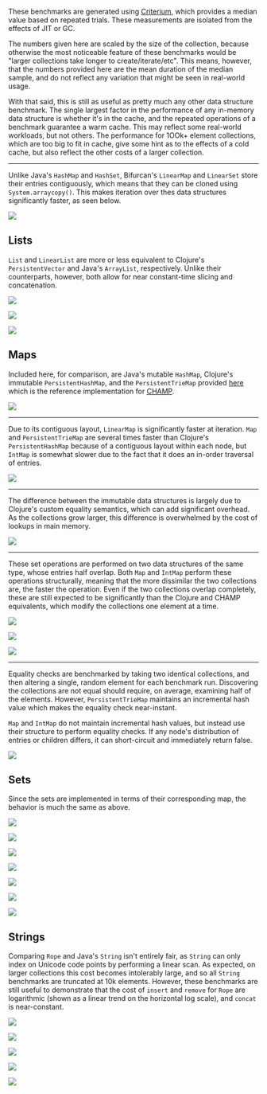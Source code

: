 These benchmarks are generated using [Criterium](https://github.com/hugoduncan/criterium), which provides a median value based on repeated trials.  These measurements are isolated from the effects of JIT or GC.

The numbers given here are scaled by the size of the collection, because otherwise the most noticeable feature of these benchmarks would be "larger collections take longer to create/iterate/etc".  This means, however, that the numbers provided here are the mean duration of the median sample, and do not reflect any variation that might be seen in real-world usage.

With that said, this is still as useful as pretty much any other data structure benchmark.  The single largest factor in the performance of any in-memory data structure is whether it's in the cache, and the repeated operations of a benchmark guarantee a warm cache.  This may reflect some real-world workloads, but not others.  The performance for 1OOk+ element collections, which are too big to fit in cache, give some hint as to the effects of a cold cache, but also reflect the other costs of a larger collection.

---

Unlike Java's `HashMap` and `HashSet`, Bifurcan's `LinearMap` and `LinearSet` store their entries contiguously, which means that they can be cloned using `System.arraycopy()`.  This makes iteration over thes data structures significantly faster, as seen below.

![](../benchmarks/images/clone.png)

## Lists

`List` and `LinearList` are more or less equivalent to Clojure's `PersistentVector` and Java's `ArrayList`, respectively.  Unlike their counterparts, however, both allow for near constant-time slicing and concatenation.

![](../benchmarks/images/list_construct.png)

![](../benchmarks/images/list_iterate.png)

![](../benchmarks/images/list_lookup.png)

## Maps

Included here, for comparison, are Java's mutable `HashMap`, Clojure's immutable `PersistentHashMap`, and the `PersistentTrieMap` provided [here](https://github.com/usethesource/capsule) which is the reference implementation for [CHAMP](https://michael.steindorfer.name/publications/oopsla15.pdf).  

![](../benchmarks/images/map_construct.png)

---

Due to its contiguous layout, `LinearMap` is significantly faster at iteration.  `Map` and `PersistentTrieMap` are several times faster than Clojure's `PersistentHashMap` because of a contiguous layout within each node, but `IntMap` is somewhat slower due to the fact that it does an in-order traversal of entries.

![](../benchmarks/images/map_iterate.png)

---

The difference between the immutable data structures is largely due to Clojure's custom equality semantics, which can add significant overhead.  As the collections grow larger, this difference is overwhelmed by the cost of lookups in main memory.

![](../benchmarks/images/map_lookup.png)

---

These set operations are performed on two data structures of the same type, whose entries half overlap.  Both `Map` and `IntMap` perform these operations structurally, meaning that the more dissimilar the two collections are, the faster the operation.  Even if the two collections overlap completely, these are still expected to be significantly than the Clojure and CHAMP equivalents, which modify the collections one element at a time.

![](../benchmarks/images/map_difference.png)

![](../benchmarks/images/map_intersection.png)

![](../benchmarks/images/map_union.png)

---

Equality checks are benchmarked by taking two identical collections, and then altering a single, random element for each benchmark run.  Discovering the collections are not equal should require, on average, examining half of the elements.  However, `PersistentTrieMap` maintains an incremental hash value which makes the equality check near-instant.  

`Map` and `IntMap` do not maintain incremental hash values, but instead use their structure to perform equality checks.  If any node's distribution of entries or children differs, it can short-circuit and immediately return false.

![](../benchmarks/images/map_equals.png)

## Sets

Since the sets are implemented in terms of their corresponding map, the behavior is much the same as above.

![](../benchmarks/images/set_construct.png)

![](../benchmarks/images/set_iterate.png)

![](../benchmarks/images/set_lookup.png)

![](../benchmarks/images/set_difference.png)

![](../benchmarks/images/set_intersection.png)

![](../benchmarks/images/set_union.png)

![](../benchmarks/images/set_equals.png)

## Strings

Comparing `Rope` and Java's `String` isn't entirely fair, as `String` can only index on Unicode code points by performing a linear scan.  As expected, on larger collections this cost becomes intolerably large, and so all `String` benchmarks are truncated at 10k elements.  However, these benchmarks are still useful to demonstrate that the cost of `insert` and `remove` for `Rope` are logarithmic (shown as a linear trend on the horizontal log scale), and `concat` is near-constant.

![](../benchmarks/images/string_insert.png)

![](../benchmarks/images/string_remove.png)

![](../benchmarks/images/string_lookup.png)

![](../benchmarks/images/string_concat.png)

![](../benchmarks/images/string_iterate.png)
